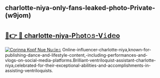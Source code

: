 ## charlotte-niya-only-fans​-leaked-photo​-Private-(w9jom)


# <h2><a href="https://mediaupload.pro?title=charlotte-niya&ref=git">🔗👉 🔴 charlotte-niya-P𝚑ot𝚘𝚜-V𝚒d𝚎o</a></h2>

[![Corinna Kopf Nue Nu𝚍e𝚜](https://i.imgur.com/0qMVB7G.gif)](https://mediaupload.pro?title=charlotte-niya&ref=git)
Online-influencer-charlotte-niya,known-for-publishing-dance-and-lifestyle-content,-including-performances-and-vlogs-on-social-media-platforms.Brilliant-ventriloquist-assistant-charlotte-niya,celebrated-for-their-exceptional-abilities-and-accomplishments-in-assisting-ventriloquists.  